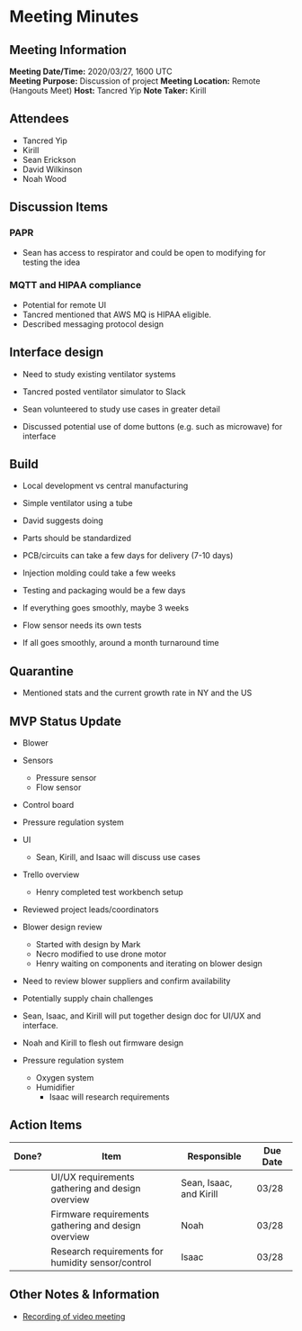 # Meeting Minutes
## Meeting Information
**Meeting Date/Time:** 2020/03/27, 1600 UTC  
**Meeting Purpose:** Discussion of project
**Meeting Location:** Remote (Hangouts Meet)
**Host:** Tancred Yip
**Note Taker:** Kirill

## Attendees
- Tancred Yip
- Kirill
- Sean Erickson
- David Wilkinson
- Noah Wood

## Discussion Items 

### PAPR
- Sean has access to respirator and could be open to modifying for testing the idea 

### MQTT and HIPAA compliance
- Potential for remote UI
- Tancred mentioned that AWS MQ is HIPAA eligible.
- Described messaging protocol design


## Interface design
- Need to study existing ventilator systems
- Tancred posted ventilator simulator to Slack

- Sean volunteered to study use cases in greater detail
- Discussed potential use of dome buttons (e.g. such as microwave) for interface

## Build
- Local development vs central manufacturing
- Simple ventilator using a tube
- David suggests doing
- Parts should be standardized

- PCB/circuits can take a few days for delivery (7-10 days)
- Injection molding could take a few weeks 
- Testing and packaging would be a few days
- If everything goes smoothly, maybe 3 weeks
- Flow sensor needs its own tests
- If all goes smoothly, around a month turnaround time

## Quarantine
- Mentioned stats and the current growth rate in NY and the US

## MVP Status Update
- Blower
- Sensors
    - Pressure sensor
    - Flow sensor
- Control board
- Pressure regulation system
- UI
    - Sean, Kirill, and Isaac will discuss use cases
- Trello overview
    - Henry completed test workbench setup
- Reviewed project leads/coordinators

- Blower design review
    - Started with design by Mark
    - Necro modified to use drone motor
    - Henry waiting on components and iterating on blower design

- Need to review blower suppliers and confirm availability
- Potentially supply chain challenges

- Sean, Isaac, and Kirill will put together design doc for UI/UX and interface.
- Noah and Kirill to flesh out firmware design

- Pressure regulation system
    - Oxygen system
    - Humidifier
        - Isaac will research requirements

## Action Items
| Done? | Item | Responsible | Due Date |
| ---- | ---- | ---- | ---- |
| | UI/UX requirements gathering and design overview | Sean, Isaac, and Kirill | 03/28 |
| | Firmware requirements gathering and design overview | Noah | 03/28 |
| | Research requirements for humidity sensor/control | Isaac | 03/28 |

## Other Notes & Information
- [Recording of video meeting]( https://drive.google.com/file/d/1tNGBm5K5iky4gUO5z3Dq4mZC5O8OgnNA/view?usp=sharing)